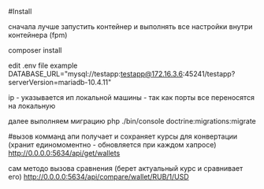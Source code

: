 #Install

сначала лучше запустить контейнер и выполнять все настройки внутри контейнера (fpm)

composer install

edit .env file 
example
DATABASE_URL="mysql://testapp:testapp@172.16.3.6:45241/testapp?serverVersion=mariadb-10.4.11"

ip - указывается ип локальной машины - так как порты все переносятся на локальную

далее выполняем миграцию
php ./bin/console doctrine:migrations:migrate


#вызов комманд апи
получает и сохраняет курсы для конвертации (хранит единомоментно - обновляется при каждом хапросе)
http://0.0.0.0:5634/api/get/wallets

сам методо вызова сравнения (берет актуальный курс и сравнивает его)
http://0.0.0.0:5634/api/compare/wallet/RUB/1/USD